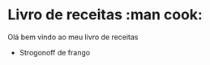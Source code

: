 # Livro de receitas :man cook:

Olá bem vindo ao meu livro de receitas



- Strogonoff de frango






